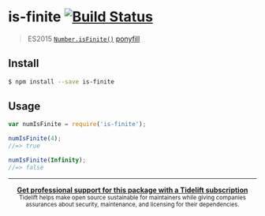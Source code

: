 # is-finite [![Build Status](https://travis-ci.org/sindresorhus/is-finite.svg?branch=master)](https://travis-ci.org/sindresorhus/is-finite)

> ES2015 [`Number.isFinite()`](https://developer.mozilla.org/en-US/docs/Web/JavaScript/Reference/Global_Objects/Number/isFinite) [ponyfill](https://ponyfill.com)


## Install

```sh
$ npm install --save is-finite
```


## Usage

```js
var numIsFinite = require('is-finite');

numIsFinite(4);
//=> true

numIsFinite(Infinity);
//=> false
```


---

<div align="center">
	<b>
		<a href="https://tidelift.com/subscription/pkg/npm-is-finite?utm_source=npm-is-finite&utm_medium=referral&utm_campaign=readme">Get professional support for this package with a Tidelift subscription</a>
	</b>
	<br>
	<sub>
		Tidelift helps make open source sustainable for maintainers while giving companies<br>assurances about security, maintenance, and licensing for their dependencies.
	</sub>
</div>
